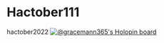 # Hactober111
hactober2022
[![@gracemann365's Holopin board](https://holopin.io/api/user/board?user=gracemann365)](https://holopin.io/@gracemann365)
